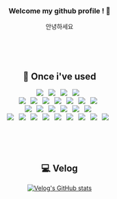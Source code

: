 <div align="center">

### Welcome my github profile ! 👋
<p>
  안녕하세요
</p>

<br/>
<br/>
<br/>







## 🔨 Once i've used

<p>
<img src="https://img.shields.io/badge/HTML5-E34F26?style=flat-square&logo=HTML5&logoColor=white"/> &nbsp
<img src="https://img.shields.io/badge/CSS3-1572B6?style=flat-square&logo=CSS3&logoColor=white"/> &nbsp
<img src="https://img.shields.io/badge/JavaScript-F7DF1E?style=flat-square&logo=JavaScript&logoColor=white"/> &nbsp
<img src="https://img.shields.io/badge/React-61DAFB?style=flat-square&logo=React&logoColor=white"/> &nbsp
</br>
<img src="https://img.shields.io/badge/Java-007396?style=flat-square&logo=intellijidea&logoColor=white"/> &nbsp
<img src="https://img.shields.io/badge/SpringBoot-6DB33F?style=flat-square&logo=SpringBoot&logoColor=white"/> &nbsp 
<img src="https://img.shields.io/badge/Python-3776AB?style=flat-square&logo=Python&logoColor=white"/> &nbsp
<img src="https://img.shields.io/badge/Django-092E20?style=flat-square&logo=Django&logoColor=white"/> &nbsp
<img src="https://img.shields.io/badge/MySQL-4479A1?style=flat-square&logo=MySQL&logoColor=white"/> &nbsp
<img src="https://img.shields.io/badge/MongoDB-47A248?style=flat-square&logo=MongoDB&logoColor=white"/> &nbsp 
<img src="https://img.shields.io/badge/Firebase-FFCA28?style=flat-square&logo=firebase&logoColor=white"/> &nbsp 
</br>
<img src="https://img.shields.io/badge/numpy-013243?style=flat-square&logo=numpy&logoColor=white"/> &nbsp
<img src="https://img.shields.io/badge/pandas-150458?style=flat-square&logo=pandas&logoColor=white"/> &nbsp
<img src="https://img.shields.io/badge/scikitlearn-F7931E?style=flat-square&logo=scikitlearn&logoColor=white"/> &nbsp
<img src="https://img.shields.io/badge/tensorflow-FF6F00?style=flat-square&logo=tensorflow&logoColor=white"/> &nbsp
<img src="https://img.shields.io/badge/openCV-5C3EE8?style=flat-square&logo=opencv&logoColor=white"/> &nbsp
<img src="https://img.shields.io/badge/Tableau-E97627?style=flat-square&logo=tableau&logoColor=white"/> &nbsp
</br>
<img src="https://img.shields.io/badge/AWS-232F3E?style=flat-square&logo=amazonaws&logoColor=white"/> &nbsp
<img src="https://img.shields.io/badge/Linux-FCC624?style=flat-square&logo=linux&logoColor=black"/> &nbsp
<img src="https://img.shields.io/badge/docker-2496ED?style=flat-square&logo=docker&logoColor=white"/> &nbsp
<img src="https://img.shields.io/badge/Github-181717?style=flat-square&logo=Github&logoColor=white"/> &nbsp
<img src="https://img.shields.io/badge/Github Actions-2088FF?style=flat-square&logo=githubactions&logoColor=white"/> &nbsp
<img src="https://img.shields.io/badge/Kafka-231F20?style=flat-square&logo=apachekafka&logoColor=white"/> &nbsp
<img src="https://img.shields.io/badge/Slack-4A154B?style=flat-square&logo=slack&logoColor=white"/> &nbsp
<img src="https://img.shields.io/badge/Airflow-017CEE?style=flat-square&logo=apacheairflow&logoColor=white"/> &nbsp
<img src="https://img.shields.io/badge/Velog-20C997?style=flat-square&logo=velog&logoColor=white"/> &nbsp

</p> 


<br/>
<br/>
<br/>

## 💻 Velog
<p>
<!--   <a href="https://velog.io/@recordhyo">
    <img src="https://img.shields.io/badge/Velog-20C997?style=flat-square&logo=velog&logoColor=white"/>
  </a> -->

 [![Velog's GitHub stats](https://velog-readme-stats.vercel.app/api?name=recordhyo)](https://github.com/recordhyo/velog-readme-stats)

</p>


 
<!--
**recordhyo/recordhyo** is a ✨ _special_ ✨ repository because its `README.md` (this file) appears on your GitHub profile.

Here are some ideas to get you started:

- 🔭 I’m currently working on ...
- 🌱 I’m currently learning ...
- 👯 I’m looking to collaborate on ...
- 🤔 I’m looking for help with ...
- 💬 Ask me about ...
- 📫 How to reach me: ...
- 😄 Pronouns: ...
- ⚡ Fun fact: ...
-->

</div>
